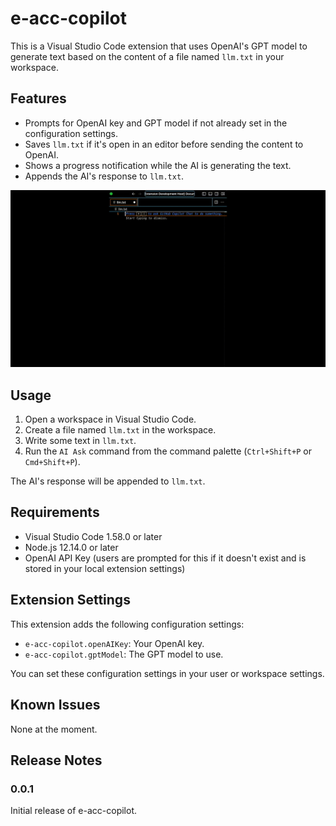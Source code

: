 # e-acc-copilot

This is a Visual Studio Code extension that uses OpenAI's GPT model to generate text based on the content of a file named `llm.txt` in your workspace.

## Features

* Prompts for OpenAI key and GPT model if not already set in the configuration settings.
* Saves `llm.txt` if it's open in an editor before sending the content to OpenAI.
* Shows a progress notification while the AI is generating the text.
* Appends the AI's response to `llm.txt`.

![Demo](./e-acc-copilot-demo.gif)

## Usage

1. Open a workspace in Visual Studio Code.
2. Create a file named `llm.txt` in the workspace.
3. Write some text in `llm.txt`.
4. Run the `AI Ask` command from the command palette (`Ctrl+Shift+P` or `Cmd+Shift+P`).

The AI's response will be appended to `llm.txt`.

## Requirements

* Visual Studio Code 1.58.0 or later
* Node.js 12.14.0 or later
* OpenAI API Key (users are prompted for this if it doesn't exist and is stored in your local extension settings)

## Extension Settings

This extension adds the following configuration settings:

* `e-acc-copilot.openAIKey`: Your OpenAI key.
* `e-acc-copilot.gptModel`: The GPT model to use.

You can set these configuration settings in your user or workspace settings.

## Known Issues

None at the moment.

## Release Notes

### 0.0.1

Initial release of e-acc-copilot.
